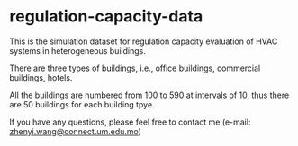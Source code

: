 # regulation-capacity-data

This is the simulation dataset for regulation capacity evaluation of HVAC systems in heterogeneous buildings.

There are three types of buildings, i.e., office buildings, commercial buildings, hotels.

All the buildings are numbered from 100 to 590 at intervals of 10, thus there are 50 buildings for each building tpye.

If you have any questions, please feel free to contact me (e-mail: zhenyi.wang@connect.um.edu.mo)
